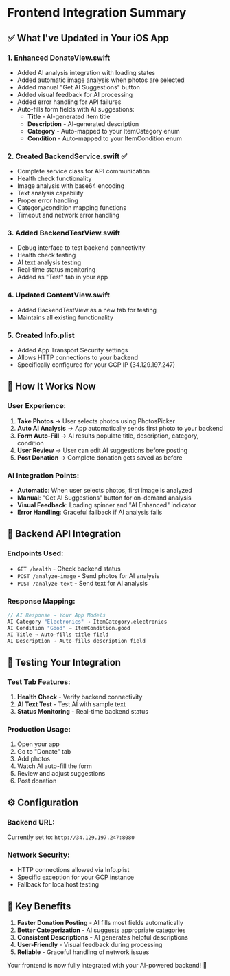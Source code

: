 # Frontend Integration Summary

## ✅ What I've Updated in Your iOS App

### 1. **Enhanced DonateView.swift**
- Added AI analysis integration with loading states
- Added automatic image analysis when photos are selected
- Added manual "Get AI Suggestions" button
- Added visual feedback for AI processing
- Added error handling for API failures
- Auto-fills form fields with AI suggestions:
  - **Title** - AI-generated item title
  - **Description** - AI-generated description
  - **Category** - Auto-mapped to your ItemCategory enum
  - **Condition** - Auto-mapped to your ItemCondition enum

### 2. **Created BackendService.swift** ✅
- Complete service class for API communication
- Health check functionality
- Image analysis with base64 encoding
- Text analysis capability
- Proper error handling
- Category/condition mapping functions
- Timeout and network error handling

### 3. **Added BackendTestView.swift**
- Debug interface to test backend connectivity
- Health check testing
- AI text analysis testing
- Real-time status monitoring
- Added as "Test" tab in your app

### 4. **Updated ContentView.swift**
- Added BackendTestView as a new tab for testing
- Maintains all existing functionality

### 5. **Created Info.plist**
- Added App Transport Security settings
- Allows HTTP connections to your backend
- Specifically configured for your GCP IP (34.129.197.247)

## 🚀 How It Works Now

### **User Experience:**
1. **Take Photos** → User selects photos using PhotosPicker
2. **Auto AI Analysis** → App automatically sends first photo to your backend
3. **Form Auto-Fill** → AI results populate title, description, category, condition
4. **User Review** → User can edit AI suggestions before posting
5. **Post Donation** → Complete donation gets saved as before

### **AI Integration Points:**
- **Automatic**: When user selects photos, first image is analyzed
- **Manual**: "Get AI Suggestions" button for on-demand analysis
- **Visual Feedback**: Loading spinner and "AI Enhanced" indicator
- **Error Handling**: Graceful fallback if AI analysis fails

## 🔧 Backend API Integration

### **Endpoints Used:**
- `GET /health` - Check backend status
- `POST /analyze-image` - Send photos for AI analysis
- `POST /analyze-text` - Send text for AI analysis

### **Response Mapping:**
```swift
// AI Response → Your App Models
AI Category "Electronics" → ItemCategory.electronics
AI Condition "Good" → ItemCondition.good
AI Title → Auto-fills title field
AI Description → Auto-fills description field
```

## 📱 Testing Your Integration

### **Test Tab Features:**
1. **Health Check** - Verify backend connectivity
2. **AI Text Test** - Test AI with sample text
3. **Status Monitoring** - Real-time backend status

### **Production Usage:**
1. Open your app
2. Go to "Donate" tab
3. Add photos
4. Watch AI auto-fill the form
5. Review and adjust suggestions
6. Post donation

## ⚙️ Configuration

### **Backend URL**: 
Currently set to: `http://34.129.197.247:8080`

### **Network Security**:
- HTTP connections allowed via Info.plist
- Specific exception for your GCP instance
- Fallback for localhost testing

## 🎯 Key Benefits

1. **Faster Donation Posting** - AI fills most fields automatically
2. **Better Categorization** - AI suggests appropriate categories
3. **Consistent Descriptions** - AI generates helpful descriptions
4. **User-Friendly** - Visual feedback during processing
5. **Reliable** - Graceful handling of network issues

Your frontend is now fully integrated with your AI-powered backend! 🎉
